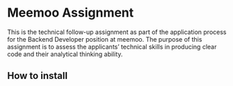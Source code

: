 # Meemoo Assignment

This is the technical follow-up assignment as part of the application process for the Backend Developer position at meemoo. The purpose of this assignment is to assess the applicants’ technical skills in producing clear code and their analytical thinking ability. 

## How to install
